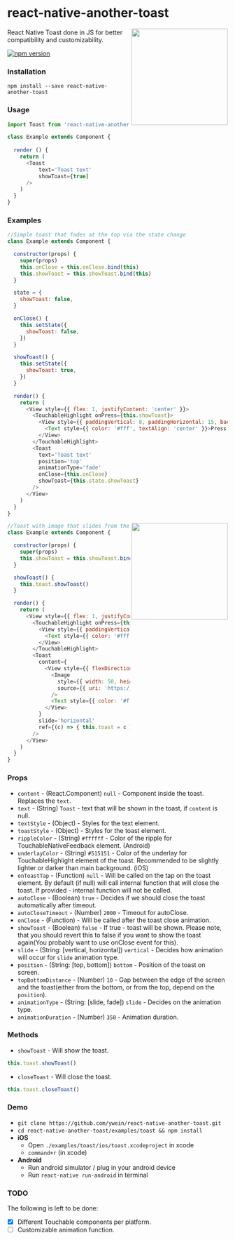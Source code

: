 # react-native-another-toast
<img width="220px" align="right" src="https://raw.githubusercontent.com/ywein/react-native-another-toast/master/examples/toast.gif" />
React Native Toast done in JS for better compatibility and customizability.

[![npm version](https://badge.fury.io/js/react-native-another-toast.svg)](https://badge.fury.io/js/react-native-another-toast)

### Installation
`npm install --save react-native-another-toast`

### Usage
```javascript
import Toast from 'react-native-another-toast'

class Example extends Component {
  
  render () {
    return (
      <Toast
          text='Toast text'
          showToast={true]
      />
    )
  }
}
```


### Examples
```js
//Simple toast that fades at the top via the state change
class Example extends Component {

  constructor(props) {
    super(props)
    this.onClose = this.onClose.bind(this)
    this.showToast = this.showToast.bind(this)
  }

  state = {
    showToast: false,
  }

  onClose() {
    this.setState({
      showToast: false,
    })
  }

  showToast() {
    this.setState({
      showToast: true,
    })
  }

  render() {
    return (
      <View style={{ flex: 1, justifyContent: 'center' }}>
        <TouchableHighlight onPress={this.showToast}>
          <View style={{ paddingVertical: 8, paddingHorizontal: 15, backgroundColor: '#3b3b3b' }}>
            <Text style={{ color: '#fff', textAlign: 'center' }}>Press Me</Text>
          </View>
        </TouchableHighlight>
        <Toast
          text='Toast text'
          position='top'
          animationType='fade'
          onClose={this.onClose}
          showToast={this.state.showToast}
        />
      </View>
    )
  }
}
```


<img width="220px" align="right" src="https://raw.githubusercontent.com/ywein/react-native-another-toast/master/examples/toast_complex.gif" />


```js
//Toast with image that slides from the side via refs
class Example extends Component {

  constructor(props) {
    super(props)
    this.showToast = this.showToast.bind(this)
  }

  showToast() {
    this.toast.showToast()
  }

  render() {
    return (
      <View style={{ flex: 1, justifyContent: 'center' }}>
        <TouchableHighlight onPress={this.showToast}>
          <View style={{ paddingVertical: 8, paddingHorizontal: 15, backgroundColor: '#3b3b3b' }}>
            <Text style={{ color: '#fff', textAlign: 'center' }}>Press Me</Text>
          </View>
        </TouchableHighlight>
        <Toast
          content={
            <View style={{ flexDirection: 'row', alignItems: 'center' }}>
              <Image
                style={{ width: 50, height: 50 }}
                source={{ uri: 'https://facebook.github.io/react/img/logo_og.png' }}
              />
              <Text style={{ color: '#fff', paddingHorizontal: 10 }}>Complex toast</Text>
            </View>
          }
          slide='horizontal'
          ref={(c) => { this.toast = c }}
        />
      </View>
    )
  }
}
```

### Props

- `content` - (React.Component) `null` - Component inside the toast. Replaces the `text`.
- `text` - (String) `Toast` - text that will be shown in the toast, if `content` is null.
- `textStyle` - (Object) - Styles for the text element. 
- `toastStyle` - (Object) - Styles for the toast element.
- `rippleColor` - (String) `#ffffff` - Color of the ripple for TouchableNativeFeedback element. (Android)
- `underlayColor` - (String) `#515151` - Color of the underlay for TouchableHighlight element of the toast. Recommended to be slightly lighter or darker than main background. (iOS)
- `onToastTap` - (Function) `null` - Will be called on the tap on the toast element. By default (if null) will call internal function that will close the toast. If provided - internal function will not be called.
- `autoClose` - (Boolean) `true` - Decides if we should close the toast automatically after timeout.
- `autoCloseTimeout` - (Number) `2000` - Timeout for autoClose.
- `onClose` - (Function) - Will be called after the toast close animation.
- `showToast` - (Boolean) `false` - If true - toast will be shown. Please note, that you should revert this to false if you want to show the toast again(You probably want to use onClose event for this).
- `slide` - (String: [vertical, horizontal]) `vertical` - Decides how animation will occur for `slide` animation type.
- `position` - (String: [top, bottom]) `bottom` - Position of the toast on screen.
- `topBottomDistance` - (Number) `10` - Gap between the edge of the screen and the toast(either from the bottom, or from the top, depend on the `position`).
- `animationType` - (String: [slide, fade]) `slide` - Decides on the animation type.
- `animationDuration` - (Number) `350` - Animation duration.

### Methods

- `showToast` - Will show the toast. 
```js
this.toast.showToast()
```
- `closeToast` - Will close the toast. 
```js
this.toast.closeToast()
```

### Demo
* `git clone https://github.com/ywein/react-native-another-toast.git`
* `cd react-native-another-toast/examples/toast && npm install`
* **iOS**
	* Open `./examples/toast/ios/toast.xcodeproject` in xcode
	* `command+r` (in xcode)
* **Android**
	* Run android simulator / plug in your android device
	* Run `react-native run-android` in terminal
	
### TODO

The following is left to be done:

- [x] Different Touchable components per platform.
- [ ] Customizable animation function. 
